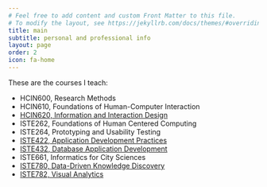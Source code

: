 ```yaml
---
# Feel free to add content and custom Front Matter to this file.
# To modify the layout, see https://jekyllrb.com/docs/themes/#overriding-theme-defaults
title: main
subtitle: personal and professional info
layout: page
order: 2
icon: fa-home
---
```


These are the courses I teach:

- HCIN600, Research Methods
- HCIN610, Foundations of Human-Computer Interaction
- [HCIN620, Information and Interaction Design](hcin620.html)
- ISTE262, Foundations of Human Centered Computing
- ISTE264, Prototyping and Usability Testing
- [ISTE422, Application Development Practices](iste422.html)
- [ISTE432, Database Application Development](iste432.html)
- ISTE661, Informatics for City Sciences
- [ISTE780, Data-Driven Knowledge Discovery](iste780.html)
- [ISTE782, Visual Analytics](iste782.html)
